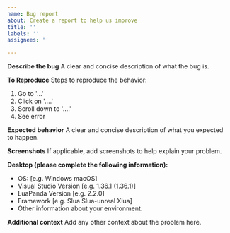 ```yaml
---
name: Bug report
about: Create a report to help us improve
title: ''
labels: ''
assignees: ''

---
```


**Describe the bug**
A clear and concise description of what the bug is.

**To Reproduce**
Steps to reproduce the behavior:
1. Go to '...'
2. Click on '....'
3. Scroll down to '....'
4. See error

**Expected behavior**
A clear and concise description of what you expected to happen.

**Screenshots**
If applicable, add screenshots to help explain your problem.

**Desktop (please complete the following information):**
 - OS: [e.g. Windows macOS]
 - Visual Studio Version [e.g. 1.36.1 (1.36.1)]
 - LuaPanda Version [e.g. 2.2.0]
 - Framework [e.g. Slua Slua-unreal Xlua]
 - Other information about your environment.

**Additional context**
Add any other context about the problem here.
